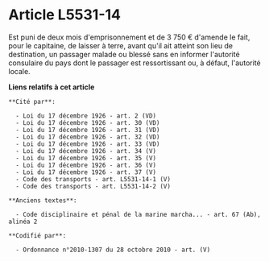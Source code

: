# Article L5531-14

Est puni de deux mois d'emprisonnement et de 3 750 € d'amende le fait, pour le capitaine, de laisser à terre, avant qu'il ait
atteint son lieu de destination, un passager malade ou blessé sans en informer l'autorité consulaire du pays dont le passager
est ressortissant ou, à défaut, l'autorité locale.

**Liens relatifs à cet article**

	**Cité par**:

	  - Loi du 17 décembre 1926 - art. 2 (VD)
	  - Loi du 17 décembre 1926 - art. 30 (VD)
	  - Loi du 17 décembre 1926 - art. 31 (VD)
	  - Loi du 17 décembre 1926 - art. 32 (VD)
	  - Loi du 17 décembre 1926 - art. 33 (VD)
	  - Loi du 17 décembre 1926 - art. 34 (V)
	  - Loi du 17 décembre 1926 - art. 35 (V)
	  - Loi du 17 décembre 1926 - art. 36 (V)
	  - Loi du 17 décembre 1926 - art. 37 (V)
	  - Code des transports - art. L5531-14-1 (V)
	  - Code des transports - art. L5531-14-2 (V)

	**Anciens textes**:

	  - Code disciplinaire et pénal de la marine marcha... - art. 67 (Ab), alinéa 2

	**Codifié par**:

	  - Ordonnance n°2010-1307 du 28 octobre 2010 - art. (V)
